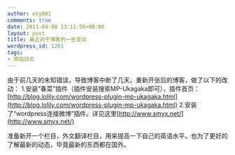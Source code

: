 ```yaml
---
author: ety001
comments: true
date: 2011-04-08 13:11:56+00:00
layout: post
title: 最近对于博客的一些变动
wordpress_id: 1261
tags:
- 网站日志
---
```


由于前几天的未知错误，导致博客中断了几天。重新开张后的博客，做了以下的改动：
1.安装“春菜”插件（插件安装搜索MP-Ukagaka即可），插件首页：[http://blog.lolily.com/wordpress-plugin-mp-ukagaka.html](http://blog.lolily.com/wordpress-plugin-mp-ukagaka.html)
2.安装了“wordpress连接微博”插件。详见这里[http://www.smyx.net/](http://www.smyx.net/)

准备新开一个栏目，外文翻译栏目，用来提高一下自己的英语水平。也为了更好的了解最新的动态，毕竟最新的东西都在国外。
